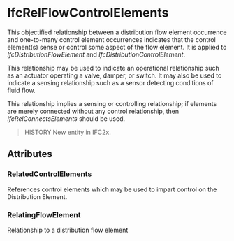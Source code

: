 # IfcRelFlowControlElements

This objectified relationship between a distribution flow element occurrence and one-to-many control element occurrences indicates that the control element(s) sense or control some aspect of the flow element. It is applied to _IfcDistributionFlowElement_ and _IfcDistributionControlElement_.<!-- end of definition -->

This relationship may be used to indicate an operational relationship such as an actuator operating a valve, damper, or switch. It may also be used to indicate a sensing relationship such as a sensor detecting conditions of fluid flow.

This relationship implies a sensing or controlling relationship; if elements are merely connected without any control relationship, then _IfcRelConnectsElements_ should be used.

> HISTORY New entity in IFC2x.
>

## Attributes

### RelatedControlElements
References control elements which may be used to impart control on the Distribution Element.

### RelatingFlowElement
Relationship to a distribution flow element
